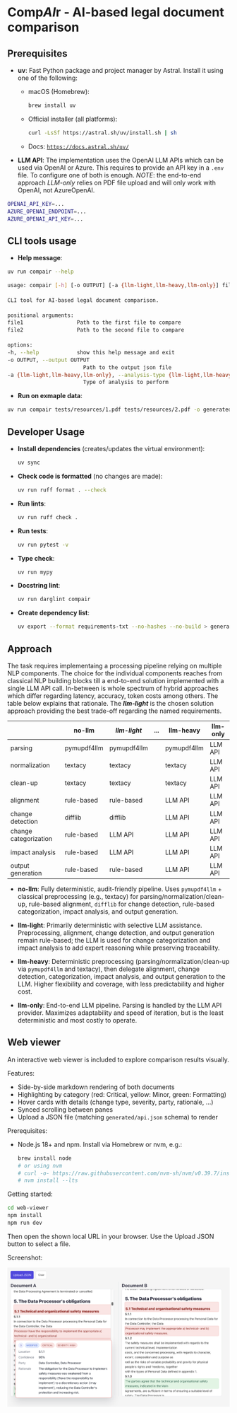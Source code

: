 # Comp*AI*r - AI-based legal document comparison

## Prerequisites

- **uv**: Fast Python package and project manager by Astral. Install it using one of the following:
  - macOS (Homebrew):
    ```bash
    brew install uv
    ```
  - Official installer (all platforms):
    ```bash
    curl -LsSf https://astral.sh/uv/install.sh | sh
    ```
  - Docs: [`https://docs.astral.sh/uv/`](https://docs.astral.sh/uv/)

- **LLM API**: The implementation uses the OpenAI LLM APIs which can be used via OpenAI or Azure. This requires to provide an API key in a `.env` file. To configure one of both is enough. 
*NOTE*: the end-to-end approach *LLM-only* relies on PDF file upload and will only work with OpenAI, not AzureOpenAI.

```bash
OPENAI_API_KEY=...
AZURE_OPENAI_ENDPOINT=...
AZURE_OPENAI_API_KEY=...
```

## CLI tools usage

- **Help message**:
```bash
uv run compair --help
```

```bash
usage: compair [-h] [-o OUTPUT] [-a {llm-light,llm-heavy,llm-only}] file1 file2

CLI tool for AI-based legal document comparison.

positional arguments:
file1                 Path to the first file to compare
file2                 Path to the second file to compare

options:
-h, --help            show this help message and exit
-o OUTPUT, --output OUTPUT
                        Path to the output json file
-a {llm-light,llm-heavy,llm-only}, --analysis-type {llm-light,llm-heavy,llm-only}
                        Type of analysis to perform
```

- **Run on exmaple data**:
```bash
uv run compair tests/resources/1.pdf tests/resources/2.pdf -o generated/llm_light_diff_report.json -a llm-light
```

## Developer Usage

- **Install dependencies** (creates/updates the virtual environment):
  ```bash
  uv sync
  ```

- **Check code is formatted** (no changes are made):
  ```bash
  uv run ruff format . --check
  ```

- **Run lints**:
  ```bash
  uv run ruff check .
  ```

- **Run tests**:
  ```bash
  uv run pytest -v
  ```

- **Type check**:
  ```bash
  uv run mypy
  ```

- **Docstring lint**:
  ```bash
  uv run darglint compair
  ```

- **Create dependency list**:
  ```bash
  uv export --format requirements-txt --no-hashes --no-build > generated/requirements.txt
  ```

## Approach

The task requires implementaing a processing pipeline relying on multiple NLP components. The choice for the individual components reaches from classical NLP building blocks till a end-to-end solution implemented with a single LLM API call. In-between is whole spectrum of hybrid approaches which differ regarding latency, accuracy, token costs among others. The table below explains that rationale. The ***llm-light*** is the chosen solution approach providing the best trade-off regarding the named requirements.  

|                       | no-llm      | ***llm-light***   | ... | llm-heavy   | llm-only |
|-----------------------|-------------|-------------|-----|-------------|----------|
| parsing               | pymupdf4llm | pymupdf4llm |     | pymupdf4llm | LLM API  |
| normalization         | textacy     | textacy     |     | textacy     | LLM API  |
| clean-up              | textacy     | textacy     |     | textacy     | LLM API  |
| alignment             | rule-based  | rule-based  |     | LLM API     | LLM API  |
| change detection      | difflib     | difflib     |     | LLM API     | LLM API  |
| change categorization | rule-based  | LLM API  |     | LLM API     | LLM API  |
| impact analysis       | rule-based  | LLM API     |     | LLM API     | LLM API  |
| output generation     | rule-based  | rule-based  |     | LLM API     | LLM API  |

- **no-llm**: Fully deterministic, audit-friendly pipeline. Uses `pymupdf4llm` + classical
  preprocessing (e.g., textacy) for parsing/normalization/clean-up, rule-based alignment,
  `difflib` for change detection, rule-based categorization, impact analysis, and output generation.

- **llm-light**: Primarily deterministic with selective LLM assistance. Preprocessing, alignment,
  change detection, and output generation remain rule-based; the LLM is used for change categorization and impact analysis to add expert reasoning while preserving traceability.

- **llm-heavy**: Deterministic preprocessing (parsing/normalization/clean-up via `pymupdf4llm` and
  textacy), then delegate alignment, change detection, categorization, impact analysis, and output
  generation to the LLM. Higher flexibility and coverage, with less predictability and higher cost.

- **llm-only**: End-to-end LLM pipeline. Parsing is handled by the LLM API provider. Maximizes
  adaptability and speed of iteration, but is the least deterministic and most costly to operate.

## Web viewer

An interactive web viewer is included to explore comparison results visually.

Features:
- Side-by-side markdown rendering of both documents
- Highlighting by category (red: Critical, yellow: Minor, green: Formatting)
- Hover cards with details (change type, severity, party, rationale, ...)
- Synced scrolling between panes
- Upload a JSON file (matching `generated/api.json` schema) to render

Prerequisites:
- Node.js 18+ and npm. Install via Homebrew or nvm, e.g.:
  ```bash
  brew install node
  # or using nvm
  # curl -o- https://raw.githubusercontent.com/nvm-sh/nvm/v0.39.7/install.sh | bash
  # nvm install --lts
  ```

Getting started:
```bash
cd web-viewer
npm install
npm run dev
```

Then open the shown local URL in your browser. Use the Upload JSON button to select a file.

Screenshot:

![Web viewer](docs/webviewer.png)